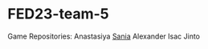 # FED23-team-5
Game Repositories:
Anastasiya 
<a href="https://escapefromhyperisland.github.io/FED23-team-5/Sania/index.html">Sania</a>
Alexander
Isac
Jinto
